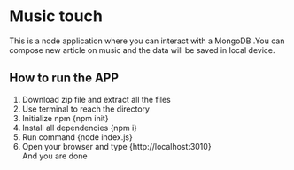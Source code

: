 
# Music touch

This is a node application where you can interact with a MongoDB .You can compose new article on music and the data will be saved in local device.



## How to run the APP

<ol>
  <li>Download zip file and extract all the files</li>
  <li>Use terminal to reach the directory </li>
  <li>Initialize npm {npm init}</li>
  <li>Install all dependencies {npm i}</li>
  <li>Run command {node index.js}</li>
  <li>Open your browser and type {http://localhost:3010}</li>
  And you are done
</ol>
